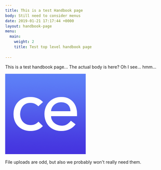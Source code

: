 ```yaml
---
title: This is a test Handbook page
body: Still need to consider menus
date: 2019-01-21 17:17:44 +0000
layout: handbook-page
menu:
  main:
    weight: 2
    title: Test top level handbook page

---
```

This is a test handbook page... The actual body is here? Oh I see... hmm...

![](/uploads/favicon-source.png)

File uploads are odd, but also we probably won't really need them.